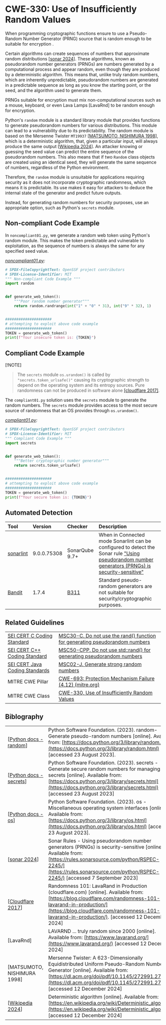 # CWE-330: Use of Insufficiently Random Values

When programming cryptographic functions ensure to use a Pseudo-Random Number Generator (PRNG) source that is random enough to be suitable for encryption .

Certain algorithms can create sequences of numbers that approximate random distributions [[sonar 2024](https://rules.sonarsource.com/python/RSPEC-2245/)]. These algorithms, known as pseudorandom number generators (PRNGs) are numbers generated by a computational process and appear random, even though they are produced by a deterministic algorithm. This means that, unlike truly random numbers, which are inherently unpredictable, pseudorandom numbers are generated in a predictable sequence as long as you know the starting point, or the seed, and the algorithm used to generate them.

PRNGs suitable for encryption must mix non-computational sources such as a mouse, keyboard, or even  Lava Lamps [LavaRnd] to be random enough for encryption.

Python's `random` module is a standard library module that provides functions to generate pseudorandom numbers for various distributions. This module can lead to a vulnerability due to its predictability. The random module is based on the Mersenne Twister `MT19937`
[[MATSUMOTO, NISHIMURA 1998](https://dl.acm.org/doi/pdf/10.1145/272991.272995)], which is a deterministic algorithm, that, given a particular input, will always produce the same output [[Wikipedia 2024](https://en.wikipedia.org/wiki/Deterministic_algorithm)]. An attacker knowing or guessing the seed value can predict the entire sequence of the pseudorandom numbers. This also means that if two `Random` class objects are created using an identical seed, they will generate the same sequence of numbers, regardless of the Python environment.

Therefore, the `random` module is unsuitable for applications requiring security as it does not incorporate cryptographic randomness, which means it is predictable. Its use makes it easy for attackers to deduce the internal state of the generator and predict future outputs.

Instead, for generating random numbers for security purposes, use an appropriate option, such as Python's `secrets` module.

## Non-compliant Code Example

In `noncompliant01.py`, we generate a random web token using Python's random module. This makes the token predictable and vulnerable to exploitation, as the sequence of numbers is always the same for any specified seed value.

*[noncompliant01.py](noncompliant01.py):*

```py
# SPDX-FileCopyrightText: OpenSSF project contributors
# SPDX-License-Identifier: MIT
""" Non-compliant Code Example """
import random


def generate_web_token():
    """Poor random number generator"""
    return random.randrange(int("1" + "0" * 31), int("9" * 32), 1)


#####################
# attempting to exploit above code example
#####################
TOKEN = generate_web_token()
print(f"Your insecure token is: {TOKEN}")

```

## Compliant Code Example

 [!NOTE]
> The `secrets` module `os.urandom()` is called by `"secrets.token_urlsafe()"` causing its cryptographic strength to depend on the operating system and its entropy sources.
Pure randomness can not be produced in software alone [[cloudflare 2017]](https://blog.cloudflare.com/randomness-101-lavarand-in-production/).

 The `compliant01.py` solution uses the `secrets` module to generate the random numbers. The `secrets` module provides access to the most secure source of randomness that an OS provides through `os.urandom()`.

*[compliant01.py](compliant01.py):*

```py
# SPDX-FileCopyrightText: OpenSSF project contributors
# SPDX-License-Identifier: MIT
""" Compliant Code Example """
import secrets


def generate_web_token():
    """Better cryptographic number generator"""
    return secrets.token_urlsafe()


#####################
# attempting to exploit above code example
#####################
TOKEN = generate_web_token()
print(f"Your secure token is: {TOKEN}")

```

## Automated Detection

|Tool|Version|Checker|Description|
|:----|:----|:----|:----|
|[sonarlint](https://www.sonarsource.com/products/sonarlint/)|9.0.0.75308|SonarQube 9.7+|When in Connected mode Sonarlint can be configured to detect the Sonar rule ["Using pseudorandom number generators (PRNGs) is security-sensitive"](https://rules.sonarsource.com/python/RSPEC-2245/)|
|[Bandit](https://bandit.readthedocs.io/en/latest/)|1.7.4|[B311](https://bandit.readthedocs.io/en/latest/blacklists/blacklist_calls.html?highlight=B311#b311-random)|Standard pseudo-random generators are not suitable for security/cryptographic purposes.|

## Related Guidelines

|||
|:---|:---|
|[SEI CERT C Coding Standard](https://wiki.sei.cmu.edu/confluence/display/c/SEI+CERT+C+Coding+Standard)|[MSC30-C. Do not use the rand() function for generating pseudorandom numbers](https://wiki.sei.cmu.edu/confluence/display/c/MSC30-C.+Do+not+use+the+rand%28%29+function+for+generating+pseudorandom+numbers)|
|[SEI CERT C++ Coding Standard](https://wiki.sei.cmu.edu/confluence/pages/viewpage.action?pageId=88046682)|[MSC50-CPP. Do not use std::rand() for generating pseudorandom numbers](https://wiki.sei.cmu.edu/confluence/display/cplusplus/MSC50-CPP.+Do+not+use+std%3A%3Arand%28%29+for+generating+pseudorandom+numbers)|
|[SEI CERT Java Coding Standards](https://wiki.sei.cmu.edu/confluence/display/seccode/SEI+CERT+Coding+Standards)| [MSC02-J. Generate strong random numbers](https://wiki.sei.cmu.edu/confluence/display/java/MSC02-J.+Generate+strong+random+numbers)|
|MITRE CWE Pillar| [CWE-693: Protection Mechanism Failure (4.12) (mitre.org)](https://cwe.mitre.org/data/definitions/693.html)|
|MITRE CWE Class|[CWE-330, Use of Insufficiently Random Values](http://cwe.mitre.org/data/definitions/330.html)|

## Biblography

|||
|:---|:---|
|[[Python docs - random](https://docs.python.org/3/library/random.html)]|Python Software Foundation. (2023). random- Generate pseudo-random numbers [online]. Available from: [https://docs.python.org/3/library/random.html](https://docs.python.org/3/library/random.html) [accessed 23 August 2023].|
|[[Python docs - secrets](https://docs.python.org/3/library/secrets.html)]|Python Software Foundation. (2023). secrets - Generate secure random numbers for managing secrets [online]. Available from: [https://docs.python.org/3/library/secrets.html](https://docs.python.org/3/library/secrets.html) [accessed 23 August 2023]|
|[[Python docs - os](https://docs.python.org/3/library/os.html)]|Python Software Foundation. (2023). os - Miscellaneous operating system interfaces [online]. Available from: [https://docs.python.org/3/library/os.html](https://docs.python.org/3/library/os.html) [accessed 23 August 2023].|
|[[sonar 2024](https://rules.sonarsource.com/python/RSPEC-2245/)]|Sonar Rules - Using pseudorandom number generators (PRNGs) is security-sensitive [online]. Available from: [https://rules.sonarsource.com/python/RSPEC-2245/](https://rules.sonarsource.com/python/RSPEC-2245/) [accessed 7 September 2023]|
|[[Cloudflare 2017](https://blog.cloudflare.com/)]| Randomness 101: LavaRand in Production (cloudflare.com) [online]. Available from:[https://blog.cloudflare.com/randomness-101-lavarand-in-production/](https://blog.cloudflare.com/randomness-101-lavarand-in-production/). [accessed 12 December 2024]|
|[LavaRnd]|LAVARND ... truly random since 2000 [online]. Available from: [https://www.lavarand.org/](https://www.lavarand.org/) [accessed 12 December 2024]|
|[MATSUMOTO, NISHIMURA 1998]|Mersenne Twister: A 623-Dimensionally Equidistributed Uniform Pseudo-Random Number Generator [online]. Available from: [https://dl.acm.org/doi/pdf/10.1145/272991.272995](https://dl.acm.org/doi/pdf/10.1145/272991.272995) [accessed 12 December 2024]|
|[[Wikipedia 2024](https://en.wikipedia.org/wiki/Deterministic_algorithm)]|Deterministic algorithm [online]. Available from: [https://en.wikipedia.org/wiki/Deterministic_algorithm](https://en.wikipedia.org/wiki/Deterministic_algorithm) [accessed 12 December 2024]|

